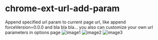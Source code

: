 # chrome-ext-url-add-param
Append specified url param to current page url, like append forceVersion=0.0.0 and bla bla bla...
you also can customize your own url parameters in options page
![image1](https://img.alicdn.com/imgextra/i2/O1CN01Buerjc1aObb6lWYqm_!!6000000003320-2-tps-568-368.png)
![image2](https://img.alicdn.com/imgextra/i1/O1CN01I5uEBg1Qo7VNRXpLh_!!6000000002022-2-tps-1522-954.png)
![image3](https://img.alicdn.com/imgextra/i4/O1CN01GZqcvv1z5hdygAYkw_!!6000000006663-2-tps-1310-676.png)